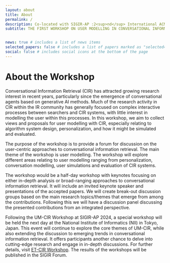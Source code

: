 ```yaml
---
layout: about
title: About
permalink: /
description: Co-located with SIGIR-AP :2<sup>nd</sup> International ACM SIGIR Conference on Information Retrieval in the Asia Pacific
subtitle: THE FIRST WORKSHOP ON USER MODELLING IN CONVERSATIONAL INFORMATION RETRIEVAL(UM-CIR)


news: true # includes a list of news items
selected_papers: false # includes a list of papers marked as "selected={true}"
social: false # includes social icons at the bottom of the page
---
```



# About the Workshop

Conversational Information Retrieval (CIR) has attracted growing research interest in recent years, particularly since the emergence of conversational agents based on generative AI methods. Much of the research activity in CIR within the IR community has generally focused on complex interactive processes between searchers and CIR systems, with little interest in modelling the user within this processes. In this workshop, we aim to collect views and proposals for user modelling with CIR, especially relating to algorithm system design, personalization, and how it might be simulated and evaluated.

The purpose of the workshop is to provide a forum for discussion on the user-centric approaches to conversational information retrieval. The main theme of the workshop is user modelling. The workshop will explore different areas relating to user modelling ranging from personalization, conversation modelling, user simulations and evaluation of CIR systems.

The workshop would be a half-day workshop with keynotes focusing on either in-depth analysis or broad-ranging approaches to conversational information retrieval. It will include an invited keynote speaker and presentations of the accepted papers. We will create break-out discussion groups based on the main research topics/themes that emerge from among the contributions. Following this we will have a discussion panel discussing the presented contributions from an integrated perspective.

Following the UM-CIR Workshop at SIGIR-AP 2024, a special workshop will be held the next day at the National Institute of Informatics (NII) in Tokyo, Japan. This event will continue to explore the core themes of UM-CIR, while also extending the discussion to emerging trends in conversational information retrieval. It offers participants another chance to delve into cutting-edge research and engage in in-depth discussions. For further details, visit [ET-CIR Workshop](https://etcir.github.io/). The results of the workshops will be published in the SIGIR Forum.


<!-- ## Key dates

* Submission website open: **September 01, 2024**
* Submission deadline: ~~**October 3, 2024**~~ **October 10, 2024**
* Acceptance notification: ~~**October 18, 2024**~~ **October 28, 2024**
* Workshop Date: **December 12, 2024**
  
Note: All submission deadlines are 11:59 PM AoE Time Zone (Anywhere on Earth).


### Submission Link

https://easychair.org/conferences/?conf=umcir2024 -->


<!-- The goal of this workshop is to provide a forum for the exploration of user modelling and its evaluation within CIR -->